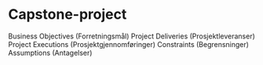 # Capstone-project

Business Objectives (Forretningsmål)
Project Deliveries (Prosjektleveranser)
Project Executions (Prosjektgjennomføringer)
Constraints (Begrensninger)
Assumptions (Antagelser)
